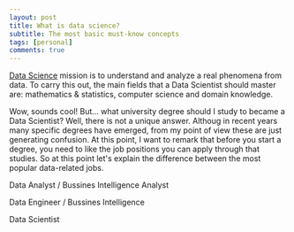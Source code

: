 ```yaml
---
layout: post
title: What is data science?
subtitle: The most basic must-know concepts
tags: [personal]
comments: true
---
```


[Data Science](https://en.wikipedia.org/wiki/Data_science) mission is to understand and analyze a real phenomena from data. To carry this out, the main fields that a Data Scientist should master are: mathematics & statistics, computer science and domain knowledge.  

Wow, sounds cool! But... what university degree should I study to became a Data Scientist? Well, there is not a unique answer. Althoug in recent years many specific degrees have emerged, from my point of view these are just generating confusion. At this point, I want to remark that before you start a degree, you need to like the job positions you can apply through that studies. So at this point let's explain the difference between the most popular data-related jobs.  

Data Analyst / Bussines Intelligence Analyst

Data Engineer / Bussines Intelligence 

Data Scientist